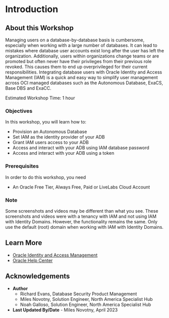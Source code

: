 # Introduction

## About this Workshop

Managing users on a database-by-database basis is cumbersome, especially when working with a large number of databases. It can lead to mistakes where database user accounts exist long after the user has left the organization. Additionally, users within organizations change teams or are promoted but often never have their privileges from their previous role revoked. This causes them to end up overprivileged for their current responsibilities. Integrating database users with Oracle Identity and Access Management (IAM) is a quick and easy way to simplify user management across OCI managed databases such as the Autonomous Database, ExaCS, Base DBS and ExaCC.

Estimated Workshop Time: 1 hour

### Objectives

In this workshop, you will learn how to:
* Provision an Autonomous Database
* Set IAM as the identity provider of your ADB
* Grant IAM users access to your ADB
* Access and interact with your ADB using IAM database password
* Access and interact with your ADB using a token

### Prerequisites

In order to do this workshop, you need

* An Oracle Free Tier, Always Free, Paid or LiveLabs Cloud Account

### Note

Some screenshots and videos may be different than what you see. These screenshots and videos were with a tenancy with IAM and not using IAM with Identity Domains. However, the functionality remains the same. Only use the default (root) domain when working with IAM with Identity Domains.

## Learn More

* [Oracle Identity and Access Management](https://www.oracle.com/security/identity-management/)
* [Oracle Help Center](http://docs.oracle.com)

## Acknowledgements
* **Author**
  * Richard Evans, Database Security Product Management
  * Miles Novotny, Solution Engineer, North America Specialist Hub
  * Noah Galloso, Solution Engineer, North America Specialist Hub
* **Last Updated By/Date** - Miles Novotny, April 2023
